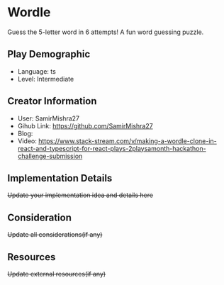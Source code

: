 # Wordle

Guess the 5-letter word in 6 attempts! A fun word guessing puzzle.

## Play Demographic

- Language: ts
- Level: Intermediate

## Creator Information

- User: SamirMishra27
- Gihub Link: https://github.com/SamirMishra27
- Blog:
- Video: https://www.stack-stream.com/v/making-a-wordle-clone-in-react-and-typescript-for-react-plays-2playsamonth-hackathon-challenge-submission

## Implementation Details

~~Update your implementation idea and details here~~

## Consideration

~~Update all considerations(if any)~~

## Resources

~~Update external resources(if any)~~
